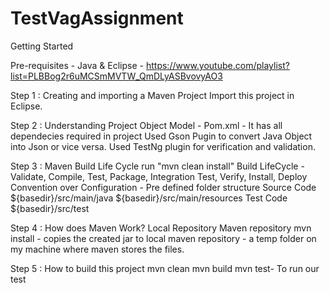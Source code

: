 # TestVagAssignment
Getting Started

Pre-requisites - Java & Eclipse - https://www.youtube.com/playlist?list=PLBBog2r6uMCSmMVTW_QmDLyASBvovyAO3


Step 1 : Creating and importing a Maven Project
Import this project in Eclipse.

Step 2 : Understanding Project Object Model -
Pom.xml - It has all dependecies required in project
Used Gson Pugin to convert Java Object into Json or vice versa.
Used TestNg plugin for verification and validation.

Step 3 : Maven Build Life Cycle
run "mvn clean install"
Build LifeCycle - Validate, Compile, Test, Package, Integration Test, Verify, Install, Deploy
Convention over Configuration - Pre defined folder structure
Source Code
${basedir}/src/main/java
${basedir}/src/main/resources
Test Code
${basedir}/src/test

Step 4 : How does Maven Work?
Local Repository
Maven repository
mvn install - copies the created jar to local maven repository - a temp folder on my machine where maven stores the files.

Step 5 : How to build this project
mvn clean 
mvn build
mvn test- To run our test
